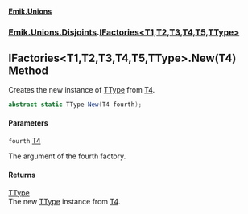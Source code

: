 #### [Emik.Unions](index.md 'index')
### [Emik.Unions.Disjoints](Emik.Unions.Disjoints.md 'Emik.Unions.Disjoints').[IFactories&lt;T1,T2,T3,T4,T5,TType&gt;](IFactories{T1,T2,T3,T4,T5,TType}.md 'Emik.Unions.Disjoints.IFactories<T1,T2,T3,T4,T5,TType>')

## IFactories<T1,T2,T3,T4,T5,TType>.New(T4) Method

Creates the new instance of [TType](IFactories{T1,T2,T3,T4,T5,TType}.md#Emik.Unions.Disjoints.IFactories_T1,T2,T3,T4,T5,TType_.TType 'Emik.Unions.Disjoints.IFactories<T1,T2,T3,T4,T5,TType>.TType') from [T4](IFactories{T1,T2,T3,T4,T5,TType}.md#Emik.Unions.Disjoints.IFactories_T1,T2,T3,T4,T5,TType_.T4 'Emik.Unions.Disjoints.IFactories<T1,T2,T3,T4,T5,TType>.T4').

```csharp
abstract static TType New(T4 fourth);
```
#### Parameters

<a name='Emik.Unions.Disjoints.IFactories_T1,T2,T3,T4,T5,TType_.New(T4).fourth'></a>

`fourth` [T4](IFactories{T1,T2,T3,T4,T5,TType}.md#Emik.Unions.Disjoints.IFactories_T1,T2,T3,T4,T5,TType_.T4 'Emik.Unions.Disjoints.IFactories<T1,T2,T3,T4,T5,TType>.T4')

The argument of the fourth factory.

#### Returns
[TType](IFactories{T1,T2,T3,T4,T5,TType}.md#Emik.Unions.Disjoints.IFactories_T1,T2,T3,T4,T5,TType_.TType 'Emik.Unions.Disjoints.IFactories<T1,T2,T3,T4,T5,TType>.TType')  
The new [TType](IFactories{T1,T2,T3,T4,T5,TType}.md#Emik.Unions.Disjoints.IFactories_T1,T2,T3,T4,T5,TType_.TType 'Emik.Unions.Disjoints.IFactories<T1,T2,T3,T4,T5,TType>.TType') instance from [T4](IFactories{T1,T2,T3,T4,T5,TType}.md#Emik.Unions.Disjoints.IFactories_T1,T2,T3,T4,T5,TType_.T4 'Emik.Unions.Disjoints.IFactories<T1,T2,T3,T4,T5,TType>.T4').
